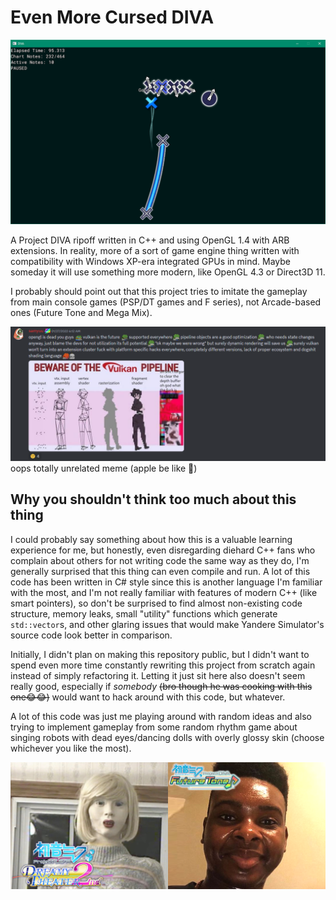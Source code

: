 # Even More Cursed DIVA
![Main Game Screenshot](readme_img/Screenshot_MainGame.png)

A Project DIVA ripoff written in C++ and using OpenGL 1.4 with ARB extensions. In reality, more of a sort of game engine thing written with compatibility with Windows XP-era integrated GPUs in mind. Maybe someday it will use something more modern, like OpenGL 4.3 or Direct3D 11.

I probably should point out that this project tries to imitate the gameplay from main console games (PSP/DT games and F series), not Arcade-based ones (Future Tone and Mega Mix).

![opengl is dead vulkan is the future](readme_img/Meme_OpenGL_is_Dead.png)
oops totally unrelated meme (apple be like 🗿)

## Why you shouldn't think too much about this thing
I could probably say something about how this is a valuable learning experience for me, but honestly, even disregarding diehard C++ fans who complain about others for not writing code the same way as they do, I'm generally surprised that this thing can even compile and run. A lot of this code has been written in C# style since this is another language I'm familiar with the most, and I'm not really familiar with features of modern C++ (like smart pointers), so don't be surprised to find almost non-existing code structure, memory leaks, small "utility" functions which generate `std::vector`s, and other glaring issues that would make Yandere Simulator's source code look better in comparison.

Initially, I didn't plan on making this repository public, but I didn't want to spend even more time constantly rewriting this project from scratch again instead of simply refactoring it. Letting it just sit here also doesn't seem really good, especially if *somebody* ~~(bro though he was cooking with this one😂😂)~~ would want to hack around with this code, but whatever.

A lot of this code was just me playing around with random ideas and also trying to implement gameplay from some random rhythm game about singing robots with dead eyes/dancing dolls with overly glossy skin (choose whichever you like the most).

![Project DIVA Artstyle Meme](readme_img/Meme_ProjectDIVA_ArtStyle.png)
